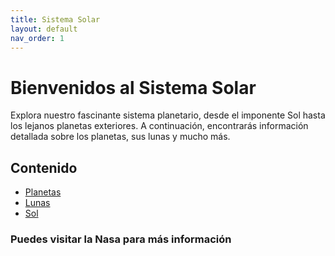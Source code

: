 ```yaml
---
title: Sistema Solar
layout: default
nav_order: 1
---
```


# Bienvenidos al Sistema Solar

Explora nuestro fascinante sistema planetario, desde el imponente Sol hasta los lejanos planetas exteriores. A continuación, encontrarás información detallada sobre los planetas, sus lunas y mucho más.

## Contenido

- [Planetas](planetas.md/)
- [Lunas](lunas.md/)
- [Sol](sol.md/)

### Puedes visitar la Nasa para más información

